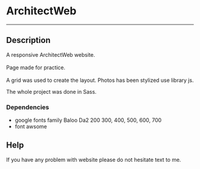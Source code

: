 # ArchitectWeb

-------------------------

## Description
A responsive ArchitectWeb website. <br/>  
Page made for practice.  <br/>  
A grid was used to create the layout. Photos has been stylized use library js.

The whole project was done in Sass.

### Dependencies

* google fonts family Baloo Da2 200 300, 400, 500, 600, 700 
* font awsome


## Help

If you have any problem with website please do not hesitate text to me.

